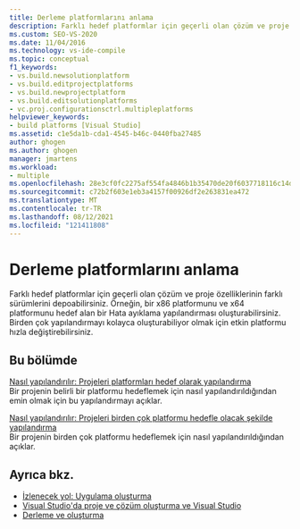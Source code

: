 ```yaml
---
title: Derleme platformlarını anlama
description: Farklı hedef platformlar için geçerli olan çözüm ve proje özelliklerinin farklı sürümlerini nasıl depolayabilirsiniz Visual Studio.
ms.custom: SEO-VS-2020
ms.date: 11/04/2016
ms.technology: vs-ide-compile
ms.topic: conceptual
f1_keywords:
- vs.build.newsolutionplatform
- vs.build.editprojectplatforms
- vs.build.newprojectplatform
- vs.build.editsolutionplatforms
- vc.proj.configurationsctrl.multipleplatforms
helpviewer_keywords:
- build platforms [Visual Studio]
ms.assetid: c1e5da1b-cda1-4545-b46c-0440fba27485
author: ghogen
ms.author: ghogen
manager: jmartens
ms.workload:
- multiple
ms.openlocfilehash: 28e3cf0fc2275af554fa4846b1b35470de20f6037718116c14d2202ec25a223d
ms.sourcegitcommit: c72b2f603e1eb3a4157f00926df2e263831ea472
ms.translationtype: MT
ms.contentlocale: tr-TR
ms.lasthandoff: 08/12/2021
ms.locfileid: "121411808"
---
```

# <a name="understand-build-platforms"></a>Derleme platformlarını anlama

Farklı hedef platformlar için geçerli olan çözüm ve proje özelliklerinin farklı sürümlerini depoabilirsiniz. Örneğin, bir x86 platformunu ve x64 platformunu hedef alan bir Hata ayıklama yapılandırması oluşturabilirsiniz. Birden çok yapılandırmayı kolayca oluşturabiliyor olmak için etkin platformu hızla değiştirebilirsiniz.

## <a name="in-this-section"></a>Bu bölümde

[Nasıl yapılandırılır: Projeleri platformları hedef olarak yapılandırma](../ide/how-to-configure-projects-to-target-platforms.md)\
Bir projenin belirli bir platformu hedeflemek için nasıl yapılandırıldığından emin olmak için bu yapılandırmayı açıklar.

[Nasıl yapılandırılır: Projeleri birden çok platformu hedefle olacak şekilde yapılandırma](../ide/how-to-configure-projects-to-target-multiple-platforms.md)\
Bir projenin birden çok platformu hedeflemek için nasıl yapılandırıldığından açıklar.

## <a name="see-also"></a>Ayrıca bkz.

- [İzlenecek yol: Uygulama oluşturma](../ide/walkthrough-building-an-application.md)
- [Visual Studio'da proje ve çözüm oluşturma ve Visual Studio](../ide/building-and-cleaning-projects-and-solutions-in-visual-studio.md)
- [Derleme ve oluşturma](../ide/compiling-and-building-in-visual-studio.md)
